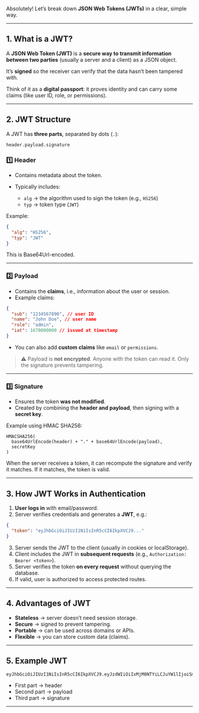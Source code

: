 Absolutely! Let’s break down **JSON Web Tokens (JWTs)** in a clear, simple way.

---

## **1. What is a JWT?**

A **JSON Web Token (JWT)** is a **secure way to transmit information between two parties** (usually a server and a client) as a JSON object.

It’s **signed** so the receiver can verify that the data hasn’t been tampered with.

Think of it as a **digital passport**: it proves identity and can carry some claims (like user ID, role, or permissions).

---

## **2. JWT Structure**

A JWT has **three parts**, separated by dots (`.`):

```
header.payload.signature
```

### **1️⃣ Header**

- Contains metadata about the token.
- Typically includes:

  - `alg` → the algorithm used to sign the token (e.g., `HS256`)
  - `typ` → token type (`JWT`)

Example:

```json
{
  "alg": "HS256",
  "typ": "JWT"
}
```

This is Base64Url-encoded.

---

### **2️⃣ Payload**

- Contains the **claims**, i.e., information about the user or session.
- Example claims:

```json
{
  "sub": "1234567890", // user ID
  "name": "John Doe", // user name
  "role": "admin",
  "iat": 1670000000 // issued at timestamp
}
```

- You can also add **custom claims** like `email` or `permissions`.

> ⚠️ Payload is **not encrypted**. Anyone with the token can read it.
> Only the signature prevents tampering.

---

### **3️⃣ Signature**

- Ensures the token **was not modified**.
- Created by combining the **header and payload**, then signing with a **secret key**.

Example using HMAC SHA256:

```
HMACSHA256(
  base64UrlEncode(header) + "." + base64UrlEncode(payload),
  secretKey
)
```

When the server receives a token, it can recompute the signature and verify it matches. If it matches, the token is valid.

---

## **3. How JWT Works in Authentication**

1. **User logs in** with email/password.
2. Server verifies credentials and generates a **JWT**, e.g.:

```json
{
  "token": "eyJhbGciOiJIUzI1NiIsInR5cCI6IkpXVCJ9..."
}
```

3. Server sends the JWT to the client (usually in cookies or localStorage).
4. Client includes the JWT in **subsequent requests** (e.g., `Authorization: Bearer <token>`).
5. Server verifies the token **on every request** without querying the database.
6. If valid, user is authorized to access protected routes.

---

## **4. Advantages of JWT**

- **Stateless** → server doesn’t need session storage.
- **Secure** → signed to prevent tampering.
- **Portable** → can be used across domains or APIs.
- **Flexible** → you can store custom data (claims).

---

## **5. Example JWT**

```
eyJhbGciOiJIUzI1NiIsInR5cCI6IkpXVCJ9.eyJzdWIiOiIxMjM0NTYiLCJuYW1lIjoiSm9obiBEb2UiLCJpYXQiOjE2NzAwMDAwMDB9.m6g7...signature...
```

- First part → header
- Second part → payload
- Third part → signature

---
